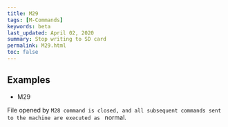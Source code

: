 ```yaml
---
title: M29
tags: [M-Commands] 
keywords: beta 
last_updated: April 02, 2020 
summary: Stop writing to SD card 
permalink: M29.html
toc: false 
---
```



## Examples

* M29

File opened by ` M28 command is closed, and all subsequent commands sent to the machine are executed as  ` normal.

